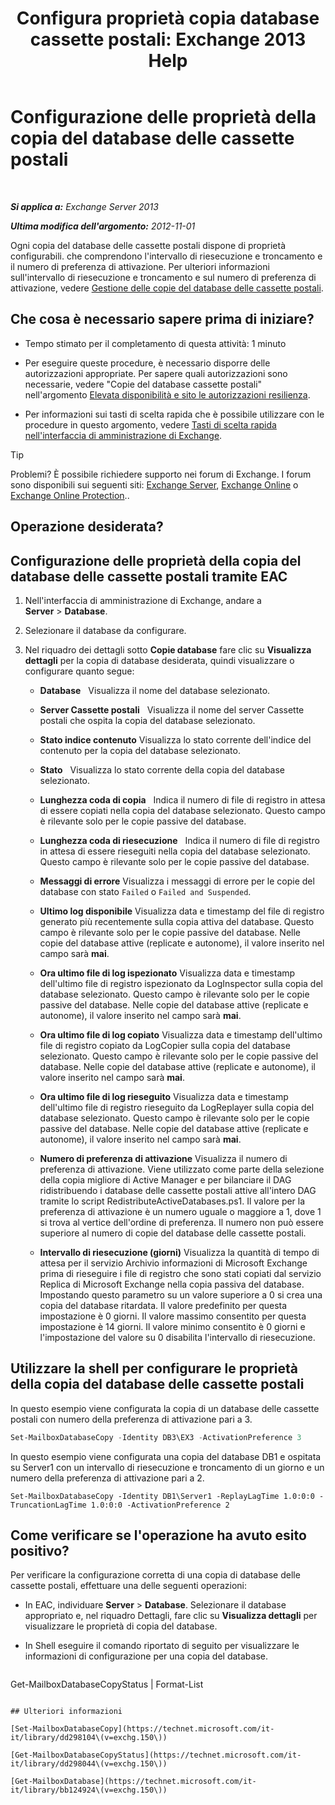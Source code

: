 ﻿---
title: 'Configura proprietà copia database cassette postali: Exchange 2013 Help'
TOCTitle: Configurazione delle proprietà della copia del database delle cassette postali
ms:assetid: cf186561-ab2c-45c0-90f5-8d3ecfabeeac
ms:mtpsurl: https://technet.microsoft.com/it-it/library/Dd351151(v=EXCHG.150)
ms:contentKeyID: 50481703
ms.date: 05/22/2018
mtps_version: v=EXCHG.150
ms.translationtype: MT
---

# Configurazione delle proprietà della copia del database delle cassette postali

 

_**Si applica a:** Exchange Server 2013_

_**Ultima modifica dell'argomento:** 2012-11-01_

Ogni copia del database delle cassette postali dispone di proprietà configurabili. che comprendono l'intervallo di riesecuzione e troncamento e il numero di preferenza di attivazione. Per ulteriori informazioni sull'intervallo di riesecuzione e troncamento e sul numero di preferenza di attivazione, vedere [Gestione delle copie del database delle cassette postali](managing-mailbox-database-copies-exchange-2013-help.md).

## Che cosa è necessario sapere prima di iniziare?

  - Tempo stimato per il completamento di questa attività: 1 minuto

  - Per eseguire queste procedure, è necessario disporre delle autorizzazioni appropriate. Per sapere quali autorizzazioni sono necessarie, vedere "Copie del database cassette postali" nell'argomento [Elevata disponibilità e sito le autorizzazioni resilienza](high-availability-and-site-resilience-permissions-exchange-2013-help.md).

  - Per informazioni sui tasti di scelta rapida che è possibile utilizzare con le procedure in questo argomento, vedere [Tasti di scelta rapida nell'interfaccia di amministrazione di Exchange](keyboard-shortcuts-in-the-exchange-admin-center-exchange-online-protection-help.md).


> [!TIP]
> Problemi? È possibile richiedere supporto nei forum di Exchange. I forum sono disponibili sui seguenti siti: <A href="https://go.microsoft.com/fwlink/p/?linkid=60612">Exchange Server</A>, <A href="https://go.microsoft.com/fwlink/p/?linkid=267542">Exchange Online</A> o <A href="https://go.microsoft.com/fwlink/p/?linkid=285351">Exchange Online Protection</A>..



## Operazione desiderata?

## Configurazione delle proprietà della copia del database delle cassette postali tramite EAC

1.  Nell'interfaccia di amministrazione di Exchange, andare a **Server** \> **Database**.

2.  Selezionare il database da configurare.

3.  Nel riquadro dei dettagli sotto **Copie database** fare clic su **Visualizza dettagli** per la copia di database desiderata, quindi visualizzare o configurare quanto segue:
    
      - **Database**   Visualizza il nome del database selezionato.
    
      - **Server Cassette postali**   Visualizza il nome del server Cassette postali che ospita la copia del database selezionato.
    
      - **Stato indice contenuto** Visualizza lo stato corrente dell'indice del contenuto per la copia del database selezionato.
    
      - **Stato**   Visualizza lo stato corrente della copia del database selezionato.
    
      - **Lunghezza coda di copia**   Indica il numero di file di registro in attesa di essere copiati nella copia del database selezionato. Questo campo è rilevante solo per le copie passive del database.
    
      - **Lunghezza coda di riesecuzione**   Indica il numero di file di registro in attesa di essere rieseguiti nella copia del database selezionato. Questo campo è rilevante solo per le copie passive del database.
    
      - **Messaggi di errore** Visualizza i messaggi di errore per le copie del database con stato `Failed` o `Failed and Suspended`.
    
      - **Ultimo log disponibile** Visualizza data e timestamp del file di registro generato più recentemente sulla copia attiva del database. Questo campo è rilevante solo per le copie passive del database. Nelle copie del database attive (replicate e autonome), il valore inserito nel campo sarà **mai**.
    
      - **Ora ultimo file di log ispezionato** Visualizza data e timestamp dell'ultimo file di registro ispezionato da LogInspector sulla copia del database selezionato. Questo campo è rilevante solo per le copie passive del database. Nelle copie del database attive (replicate e autonome), il valore inserito nel campo sarà **mai**.
    
      - **Ora ultimo file di log copiato** Visualizza data e timestamp dell'ultimo file di registro copiato da LogCopier sulla copia del database selezionato. Questo campo è rilevante solo per le copie passive del database. Nelle copie del database attive (replicate e autonome), il valore inserito nel campo sarà **mai**.
    
      - **Ora ultimo file di log rieseguito** Visualizza data e timestamp dell'ultimo file di registro rieseguito da LogReplayer sulla copia del database selezionato. Questo campo è rilevante solo per le copie passive del database. Nelle copie del database attive (replicate e autonome), il valore inserito nel campo sarà **mai**.
    
      - **Numero di preferenza di attivazione** Visualizza il numero di preferenza di attivazione. Viene utilizzato come parte della selezione della copia migliore di Active Manager e per bilanciare il DAG ridistribuendo i database delle cassette postali attive all'intero DAG tramite lo script RedistributeActiveDatabases.ps1. Il valore per la preferenza di attivazione è un numero uguale o maggiore a 1, dove 1 si trova al vertice dell'ordine di preferenza. Il numero non può essere superiore al numero di copie del database delle cassette postali.
    
      - **Intervallo di riesecuzione (giorni)** Visualizza la quantità di tempo di attesa per il servizio Archivio informazioni di Microsoft Exchange prima di rieseguire i file di registro che sono stati copiati dal servizio Replica di Microsoft Exchange nella copia passiva del database. Impostando questo parametro su un valore superiore a 0 si crea una copia del database ritardata. Il valore predefinito per questa impostazione è 0 giorni. Il valore massimo consentito per questa impostazione è 14 giorni. Il valore minimo consentito è 0 giorni e l'impostazione del valore su 0 disabilita l'intervallo di riesecuzione.

## Utilizzare la shell per configurare le proprietà della copia del database delle cassette postali

In questo esempio viene configurata la copia di un database delle cassette postali con numero della preferenza di attivazione pari a 3.

```powershell
Set-MailboxDatabaseCopy -Identity DB3\EX3 -ActivationPreference 3
```

In questo esempio viene configurata una copia del database DB1 e ospitata su Server1 con un intervallo di riesecuzione e troncamento di un giorno e un numero della preferenza di attivazione pari a 2.

    Set-MailboxDatabaseCopy -Identity DB1\Server1 -ReplayLagTime 1.0:0:0 -TruncationLagTime 1.0:0:0 -ActivationPreference 2

## Come verificare se l'operazione ha avuto esito positivo?

Per verificare la configurazione corretta di una copia di database delle cassette postali, effettuare una delle seguenti operazioni:

  - In EAC, individuare **Server** \> **Database**. Selezionare il database appropriato e, nel riquadro Dettagli, fare clic su **Visualizza dettagli** per visualizzare le proprietà di copia del database.

  - In Shell eseguire il comando riportato di seguito per visualizzare le informazioni di configurazione per una copia del database.
    
    ```powershell
Get-MailboxDatabaseCopyStatus <DatabaseCopyName> | Format-List
```

## Ulteriori informazioni

[Set-MailboxDatabaseCopy](https://technet.microsoft.com/it-it/library/dd298104\(v=exchg.150\))

[Get-MailboxDatabaseCopyStatus](https://technet.microsoft.com/it-it/library/dd298044\(v=exchg.150\))

[Get-MailboxDatabase](https://technet.microsoft.com/it-it/library/bb124924\(v=exchg.150\))

